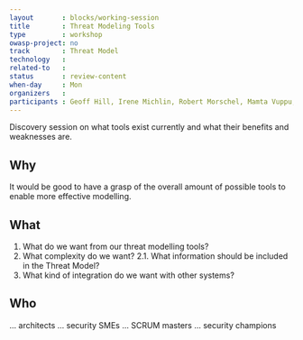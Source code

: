 ```yaml
---
layout       : blocks/working-session
title        : Threat Modeling Tools
type         : workshop
owasp-project: no
track        : Threat Model
technology   :
related-to   :
status       : review-content
when-day     : Mon
organizers   :
participants : Geoff Hill, Irene Michlin, Robert Morschel, Mamta Vuppu, Stephen de Vries
---
```


Discovery session on what tools exist currently and what their benefits and weaknesses are.

## Why

It would be good to have a grasp of the overall amount of possible tools to enable more effective modelling.

## What

1. What do we want from our threat modelling tools?
2. What complexity do we want?
2.1. What information should be included in the Threat Model?
3. What kind of integration do we want with other systems?

## Who

... architects
... security SMEs
... SCRUM masters
... security champions
